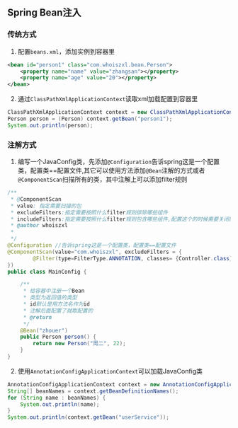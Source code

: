 ## Spring Bean注入

### 传统方式
1. 配置`beans.xml`，添加实例到容器里
```xml
<bean id="person1" class="com.whoiszxl.bean.Person">
	<property name="name" value="zhangsan"></property>
	<property name="age" value="20"></property>
</bean>
```
2. 通过`ClassPathXmlApplicationContext`读取xml加载配置到容器里
```java
ClassPathXmlApplicationContext context = new ClassPathXmlApplicationContext("beans.xml");
Person person = (Person) context.getBean("person1");
System.out.println(person);
```

### 注解方式
1. 编写一个JavaConfig类，先添加`@Configuration`告诉spring这是一个配置类，配置类==配置文件,其它可以使用方法添加`@Bean`注解的方式或者`@ComponentScan`扫描所有的类，其中注解上可以添加filter规则
```java
/**
 * @ComponentScan
 * value: 指定需要扫描的包
 * excludeFilters:指定需要按照什么filter规则排除哪些组件
 * includeFilters:指定需要按照什么filter规则包含哪些组件,配置这个的时候需要关闭默认扫描所有包的规则useDefaultFilters
 * @author whoiszxl
 *
 */
@Configuration //告诉spring这是一个配置类，配置类==配置文件
@ComponentScan(value="com.whoiszxl", excludeFilters = {
		@Filter(type=FilterType.ANNOTATION, classes= {Controller.class})//过滤掉Controller注解的类
})
public class MainConfig {

	/**
	 * 给容器中注册一个Bean
	 * 类型为返回值的类型
	 * id默认是用方法名作为id
	 * 注解后面配置了就取配置的
	 * @return
	 */
	@Bean("zhouer")
	public Person person() {
		return new Person("周二", 22);
	}
}
```
2. 使用`AnnotationConfigApplicationContext`可以加载JavaConfig类
```java
AnnotationConfigApplicationContext context = new AnnotationConfigApplicationContext(MainConfig.class);
String[] beanNames = context.getBeanDefinitionNames();
for (String name : beanNames) {
	System.out.println(name);
}
System.out.println(context.getBean("userService"));
```